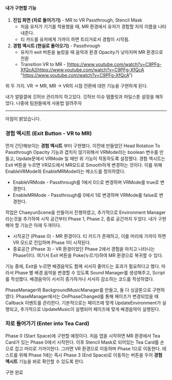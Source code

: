 #### 내가 구현할 기능 
1. **진입 화면 (차로 들어가기)** - MR to VR Passthrough, Stencil Mask
	- 처음 유저가 기기를 착용했을 때, MR 환경에서 유저가 경험할 차의 이름을 나타내준다. 
	- 티 카드를 유저에게 가까이 하면 트리거로서 경험이 시작됨.
2. **경험 엑시트 (현실로 돌아오기)** - Passthrough
	- 유저가 exit 버튼을 눌렀을 때 음악과 환경 Opacity가 낮아지며 MR 환경으로 전환
	- Transition VR to MR - [https://www.youtube.com/watch?v=C9PFg-XfQcA](https://www.youtube.com/watch?v=C9PFg-XfQcA "https://www.youtube.com/watch?v=C9PFg-XfQcA")

위 두 가지. VR -> MR, MR -> VR의 시점 전환에 대한 기능을 구현하게 된다.

내가 얼떨결에 깃허브 관리까지 하고있다.
깃허브 이슈 템플릿과 마일스톤 설정을 해두었다. 나중에 팀원들에게 사용법 알려주자

---
아침이 밝았습니다.

### 경험 엑시트 (Exit Button - VR to MR)
먼저 간단해보이는 **경험 엑시트** 부터 구현했다.
이전에 만들었던 Head Rotation To Passthrough Opacity 기능과 겹치지 않기위해서
VRMode라는 boolean 변수를 만들고, Update문에서 VRMode 일 때만 위 기능이 작동하도록 설정했다.
경험 엑시트는 Exit 버튼을 누르면 VR모드에서 MR모드로 Smooth하게 변경하는 것이다. 
이를 위해 EnableVRMode와 EnableMRMode라는 메소드를 정의하였다.
- EnableVRMode - Passthrough를 1에서 0으로 변경하며 VRMode를 true로 변경한다.
- EnableMRMode - Passthrough를 0에서 1로 변경하며 VRMode를 false로 변경한다.

작업은 ChaeyunScene을 만들어서 진행하였고,
추가적으로 Environment Manager라는것을 추가하여 시작 공간부터 Phase 1, Phase 2, 종료 공간까지 두었다. 내가 구현해야 할 기능은 아래 두개이다.
- 시작공간 (Phase 0) - MR 환경이다. 티 카드가 존재하고, 이를 머리에 가까이 하면 VR 모드로 진입하며 Phase 1이 시작된다.
- 종료공간 (Phase 3) - VR 환경이었던 Phase 2에서 경험을 마치고 나타나는 Phase이다. 여기서 Exit 버튼을 Poke(누르기)하여 MR 환경으로 복귀할 수 있다. 

기능 중에, Exit을 누르면 배경음악도 함께 서서히 줄어드는 효과가 필요하다고 했다. 따라서 Phase 별 배경 음악을 변경할 수 있도록 Sound Manager를 생성해주고, Script를 작성했다.
배경음악이 서서히 증가하거나 서서히 감소하는 코드를 작성하였다.

PhaseManager와 BackgroundMusicManager를 만들고, 둘 다 싱글톤으로 구현하였다.
PhaseManager에서는 OnPhaseChanged를 통해 페이즈가 변경되었을 때 Callback 이벤트를 관리한다. 
기본적으로는 페이즈에 맞게 UpdateEnvironment가 실행되고, 추가적으로 UpdateMusic이 실행되어 페이즈에 맞게 배경음악이 실행된다.

### 차로 들어가기 (Enter into Tea Card)
Phase 0 (Start Space)에 구현할 예정이다.
처음 앱을 시작하면 MR 환경에서 Tea Card가 있는 Phase 0에서 시작한다.
이후 Stencil Mask로 되어있는 Tea Card를 손으로 잡고 머리로 가까이한다.
그러면 VR 환경으로 이동하며 Phase 1으로 이동한다. 
테스트를 위해 Phase 1에는 즉시 Phase 3 (End Space)로 이동하는 버튼을 두어 **경험 엑시트** 기능을 바로 확인할 수 있도록 한다.

구현 완료